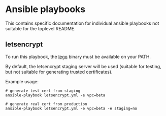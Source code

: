 # Ansible playbooks #

This contains specific documentation for individual ansible playbooks
not suitable for the toplevel README.

## letsencrypt ##

To run this playbook, the [lego](https://github.com/xenolf/lego)
binary must be available on your PATH.

By default, the letsencrypt staging server will be used (suitable for
testing, but not suitable for generating trusted certificates).

Example usage:

    # generate test cert from staging
    ansible-playbook letsencrypt.yml -e vpc=beta

    # generate real cert from production
    ansible-playbook letsencrypt.yml -e vpc=beta -e staging=no
